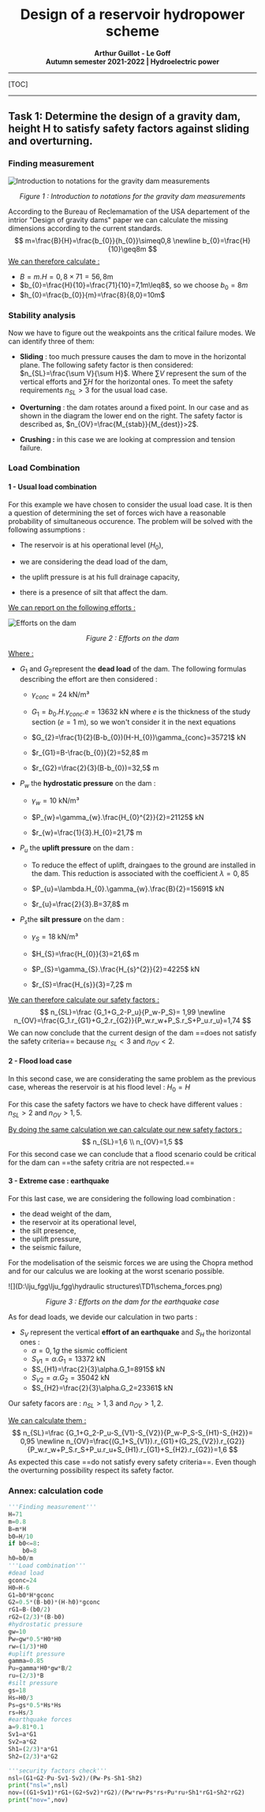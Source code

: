 # <center>Design of a reservoir hydropower scheme</center>

<center><b>Arthur Guillot - Le Goff</b> </center> 

<center><b>Autumn semester 2021-2022 | Hydroelectric power</b> </center> 

------

[TOC]

------



<div style="page-break-after: always; break-after: page;"></div>

## Task 1: Determine the design of a gravity dam, height H to satisfy safety factors against sliding and overturning.

### Finding measurement

![Introduction to notations for the gravity dam measurements](D:/lju_fgg/lju_fgg/hydroelectric_power/TD/TD1/images/schema_dimension.png)

<center><em>Figure 1 : Introduction to notations for the gravity dam measurements</em></center>

According to the Bureau of Reclemamation of the USA departement of the intrior "Design of gravity dams" paper we can calculate the missing dimensions according to the current standards.
$$
m=\frac{B}{H}=\frac{b_{0}}{h_{0}}\simeq0,8
\newline
b_{0}=\frac{H}{10}\geq8m
$$
<u>We can therefore calculate :</u>

-   $B=m.H=0,8\times71=56,8$m
-   $b_{0}=\frac{H}{10}=\frac{71}{10}=7,1m\leq8$, so we choose $b_{0}=8m$
-   $h_{0}=\frac{b_{0}}{m}=\frac{8}{8,0}=10m$

### Stability analysis

Now we have to figure out the weakpoints ans the critical failure modes. We can identify three of them:

-   **Sliding** : too much pressure causes the dam to move in the horizontal plane. The following safety factor is then considered: $n_{SL}=\frac{\sum V}{\sum H}$. Where $\sum V$ represent the sum of the vertical efforts and $\sum H$ for the horizontal ones. To meet the safety requirements $n_{SL}>3$ for the usual load case.

-   **Overturning** : the dam rotates around a fixed point. In our case and as shown in the diagram the lower end on the right. The safety factor is described as, $n_{OV}=\frac{M_{stab}}{M_{dest}}>2$.

-   **Crushing :** in this case we are looking at compression and tension failure.

### Load Combination

#### 1 - Usual load combination

For this example we have chosen to consider the usual load case. It is then a question of determining the set of forces wich have a reasonable probability of simultaneous occurence. The problem will be solved with the following assumptions :

-   The reservoir is at his operational level ($H_{0}$),

-   we are considering the dead load of the dam,

-   the uplift pressure is at his full drainage capacity,

-   there is a presence of silt that affect the dam.

<u><span class="underline">We can report on the following efforts :</span></u>

![Efforts on the dam](D:/lju_fgg/lju_fgg/hydroelectric_power/TD/TD1/images/schema_forces.png)

<center><em>Figure 2 : Efforts on the dam</em></center>

<u>Where :</u>

-   $G_{1}$ and $G_{2}$represent the **dead load** of the dam. The following formulas describing the effort are then considered :

    -   $\gamma_{conc}=24$ kN/m³

    -   $G_{1}=b_{0}.H.\gamma_{conc}.e=13632$ kN
        where $e$ is the thickness of the study section ($e=1$ m), so we won't consider it in the next equations 

    -   $G_{2}=\frac{1}{2}(B-b_{0})(H-H_{0})\gamma_{conc}=35721$ kN

    -   $r_{G1}=B-\frac{b_{0}}{2}=52,8$ m

    -   $r_{G2}=\frac{2}{3}(B-b_{0})=32,5$ m

-   $P_{w}$ the **hydrostatic pressure** on the dam :

    -   $\gamma_{w}=10$ kN/m³

    -   $P_{w}=\gamma_{w}.\frac{H_{0}^{2}}{2}=21125$ kN

    -   $r_{w}=\frac{1}{3}.H_{0}=21,7$ m

-   $P_{u}$ the **uplift pressure** on the dam :

    -   To reduce the effect of uplift, draingaes to the ground are installed in the dam. This reduction is associated with the coefficient $\lambda=0,85$

    -   $P_{u}=\lambda.H_{0}.\gamma_{w}.\frac{B}{2}=15691$ kN

    -   $r_{u}=\frac{2}{3}.B=37,8$ m

-   $P_{s}$the **silt pressure** on the dam :

    - $\gamma_{S}=18$ kN/m³

    - $H_{S}=\frac{H_{0}}{3}=21,6$ m

    - $P_{S}=\gamma_{S}.\frac{H_{s}^{2}}{2}=4225$ kN

    - $r_{S}=\frac{H_{s}}{3}=7,2$ m
    
      

<u>We can therefore calculate our safety factors :</u>
$$
n_{SL}=\frac {G_1+G_2-P_u}{P_w-P_S}= 1,99
\newline
n_{OV}=\frac{G_1.r_{G1}+G_2.r_{G2}}{P_w.r_w+P_S.r_S+P_u.r_u}=1,74
$$
We can now conclude that the current design of the dam ==does not satisfy the safety criteria== because $n_{SL}<3$ and $n_{OV}<2$.

#### 2 - Flood load case 

In this second case, we are considerating the same problem as the previous case, whereas the reservoir is at his flood level : $H_0=H$

For this case the safety factors we have to check have different values : $n_{SL}>2$ and $n_{OV}>1,5$.

<u>By doing the same calculation we can calculate our new safety factors :</u>
$$
n_{SL}=1,6 \\
n_{OV}=1,5
$$
For this second case we can conclude that a flood scenario could be critical for the dam can ==the safety critria are not respected.== 

#### 3 - Extreme case : earthquake 

For this last case, we are considering the following load combination :

- the dead weight of the dam,
- the reservoir at its operational level, 
- the silt presence, 
- the uplift pressure, 
- the seismic failure,

For the modelisation of the seismic forces we are using the Chopra method and for our calculus we are looking at the worst scenario possible.

![](D:\lju_fgg\lju_fgg\hydraulic structures\TD1\schema_forces.png) 

<center><em>Figure 3 : Efforts on the dam for the earthquake case</em></center>

As for dead loads, we devide our calculation in two parts :

- $S_V$ represent the vertical **effort of an earthquake** and $S_H$ the horizontal ones :
  - $\alpha = 0,1g$ the sismic cofficient 
  - $S_{V1}=\alpha.G_1 = 13372$ kN
  - $S_{H1}=\frac{2}{3}\alpha.G_1=8915$ kN
  - $S_{V2}=\alpha.G_2 = 35042$ kN
  - $S_{H2}=\frac{2}{3}\alpha.G_2=23361$ kN

Our safety facors are : $n_{SL}>1,3$ and $n_{OV}>1,2$.

<u>We can calculate them :</u>
$$
n_{SL}=\frac {G_1+G_2-P_u-S_{V1}-S_{V2}}{P_w-P_S-S_{H1}-S_{H2}}= 0,95
\newline
n_{OV}=\frac{(G_1+S_{V1}).r_{G1}+(G_2S_{V2}).r_{G2}}{P_w.r_w+P_S.r_S+P_u.r_u+S_{H1}.r_{G1}+S_{H2}.r_{G2}}=1,6
$$
As expected this case ==do not satisfy every safety criteria==. Even though the overturning possibility respect its safety factor. 

<div style="page-break-after: always; break-after: page;"></div>

### Annex: calculation code 

```python
'''Finding measurement'''
H=71
m=0.8
B=m*H
b0=H/10
if b0<=8:
    b0=8
h0=b0/m
'''Load combination'''
#dead load
gconc=24
H0=H-6
G1=b0*H*gconc
G2=0.5*(B-b0)*(H-h0)*gconc
rG1=B-(b0/2)
rG2=(2/3)*(B-b0)
#hydrostatic pressure
gw=10
Pw=gw*0.5*H0*H0
rw=(1/3)*H0
#uplift pressure
gamma=0.85
Pu=gamma*H0*gw*B/2
ru=(2/3)*B
#silt pressure
gs=18
Hs=H0/3
Ps=gs*0.5*Hs*Hs
rs=Hs/3
#earthquake forces
a=9.81*0.1
Sv1=a*G1
Sv2=a*G2
Sh1=(2/3)*a*G1
Sh2=(2/3)*a*G2

'''security factors check'''
nsl=(G1+G2-Pu-Sv1-Sv2)/(Pw-Ps-Sh1-Sh2)
print("nsl=",nsl)
nov=((G1+Sv1)*rG1+(G2+Sv2)*rG2)/(Pw*rw+Ps*rs+Pu*ru+Sh1*rG1+Sh2*rG2)
print("nov=",nov)

```

